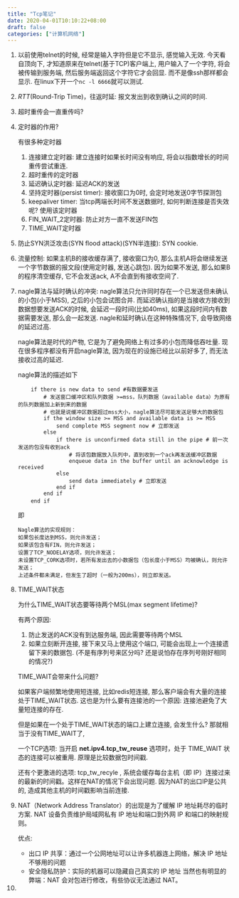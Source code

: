 ```yaml
---
title: "Tcp笔记"
date: 2020-04-01T10:10:22+08:00
draft: false
categories: ["计算机网络"]
---
```




1. 以前使用telnet的时候, 经常是输入字符但是它不显示, 感觉输入无效. 今天看自顶向下, 才知道原来在telnet(基于TCP)客户端上, 用户输入了一个字符, 将会被传输到服务端, 然后服务端返回这个字符它才会回显. 而不是像ssh那样都会显示. 在linux下开一个`nc -l 6666`就可以测试. 

2. *RTT*(Round-Trip Time)，往返时延: 报文发出到收到确认之间的时间.

3. 超时重传会一直重传吗? 

    

4. 定时器的作用? 

    有很多种定时器

    1. 连接建立定时器: 建立连接时如果长时间没有响应, 将会以指数增长的时间重传尝试重连.
    2. 超时重传的定时器
    3. 延迟确认定时器: 延迟ACK的发送
    4. 坚持定时器(persist timer): 接收窗口为0时, 会定时地发送0字节探测包
    5. keepaliver timer: 当tcp两端长时间不发送数据时, 如何判断连接是否失效呢? 使用该定时器
    6. FIN_WAIT_2定时器: 防止对方一直不发送FIN包
    7. TIME_WAIT定时器

5. 防止SYN洪泛攻击(SYN flood attack)(SYN半连接): SYN cookie. 

6. 流量控制: 如果主机B的接收缓存满了, 接收窗口为0, 那么主机A将会继续发送一个字节数据的报文段(使用定时器, 发送心跳包). 因为如果不发送, 那么如果B的程序清空缓存, 它不会发送ack, A不会直到有接收空间了. 

7. nagle算法与延时确认的冲突: nagle算法只允许同时存在一个已发送但未确认的小包(小于MSS), 之后的小包会试图合并. 而延迟确认指的是当接收方接收到数据想要发送ACK的时候, 会延迟一段时间(比如40ms), 如果这段时间内有数据需要发送, 那么会一起发送. nagle和延时确认在这种特殊情况下, 会导致网络的延迟过高.

    nagle算法是时代的产物, 它是为了避免网络上有过多的小包而降低吞吐量. 现在很多程序都没有开启nagle算法, 因为现在的设施已经比以前好多了, 而无法接收过高的延迟.

    nagle算法的描述如下

    ```
    	if there is new data to send #有数据要发送
            # 发送窗口缓冲区和队列数据 >=mss，队列数据（available data）为原有的队列数据加上新到来的数据
            # 也就是说缓冲区数据超过mss大小，nagle算法尽可能发送足够大的数据包
            if the window size >= MSS and available data is >= MSS 
                send complete MSS segment now # 立即发送
            else
                if there is unconfirmed data still in the pipe # 前一次发送的包没有收到ack
                    # 将该包数据放入队列中，直到收到一个ack再发送缓冲区数据
                    enqueue data in the buffer until an acknowledge is received 
                else
                    send data immediately # 立即发送
                end if
            end if
        end if　
    ```

    即

    ```
    Nagle算法的实现规则：
    如果包长度达到MSS，则允许发送；
    如果该包含有FIN，则允许发送；
    设置了TCP_NODELAY选项，则允许发送；
    未设置TCP_CORK选项时，若所有发出去的小数据包（包长度小于MSS）均被确认，则允许发送；
    上述条件都未满足，但发生了超时（一般为200ms），则立即发送。
    ```

8. TIME_WAIT状态

    为什么TIME_WAIT状态要等待两个MSL(max segment lifetime)? 

    有两个原因:

    1. 防止发送的ACK没有到达服务端, 因此需要等待两个MSL
    2. 如果立刻断开连接, 接下来又马上使用这个端口, 可能会出现上一个连接遗留下来的数据包. (不是有序列号来区分吗? 还是说怕存在序列号刚好相同的情况?)

    TIME_WAIT会带来什么问题?

    如果客户端频繁地使用短连接, 比如redis短连接, 那么客户端会有大量的连接处于TIME_WAIT状态. 这也是为什么要有连接池的一个原因: 连接池避免了大量短连接的存在. 

    但是如果在一个处于TIME_WAIT状态的端口上建立连接, 会发生什么? 那就相当于没有TIME_WAIT了, 

    一个TCP选项: 当开启 **net.ipv4.tcp_tw_reuse** 选项时，处于 TIME_WAIT 状态的连接可以被重用. 原理是比较数据包时间戳.

    还有个更激进的选项: tcp_tw_recyle , 系统会缓存每台主机（即 IP）连接过来的最新的时间戳。这样在NAT的情况下会出现问题. 因为NAT的出口IP是公共的, 造成其他主机的时间戳影响当前连接.
    
9. NAT（Network Address Translator）的出现是为了缓解 IP 地址耗尽的临时方案. NAT 设备负责维护局域网私有 IP 地址和端口到外网 IP 和端口的映射规则。
   
   优点:
   
   - 出口 IP 共享：通过一个公网地址可以让许多机器连上网络，解决 IP 地址不够用的问题
   - 安全隐私防护：实际的机器可以隐藏自己真实的 IP 地址 当然也有明显的弊端：NAT 会对包进行修改，有些协议无法通过 NAT。
   
10. 